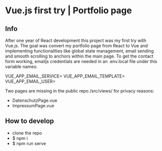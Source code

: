 # Vue.js first try | Portfolio page

## Info
After one year of React development this project was my first try with Vue.js. The goal was convert my portfolio page from React to Vue and implementing functionalities like global state management, email sending and smooth scrolling to anchors within the main page.
To get the contact form working, emailjs credentials are needed in an .env.local file under this variable names:

VUE_APP_EMAIL_SERVICE=
VUE_APP_EMAIL_TEMPLATE=
VUE_APP_EMAIL_USER=

Two pages are missing in the public repo /src/views/ for privacy reasons:
- DatenschutzPage.vue
- ImpressumPage.vue

## How to develop
- clone the repo
- $ npm i
- $ npm run serve